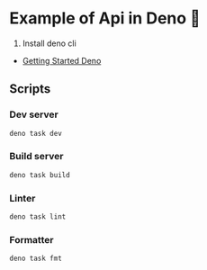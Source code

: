 # Example of Api in Deno 🦕


1. Install deno cli 
* [Getting Started Deno](https://deno.land/manual@v1.28.2/getting_started/installation)

## Scripts

### Dev server

```bash
deno task dev
```

### Build server

```bash
deno task build
```

### Linter

```bash
deno task lint
```

### Formatter

```bash
deno task fmt
```
